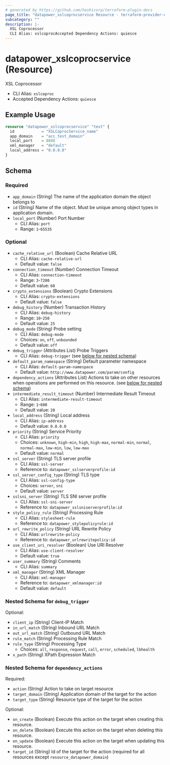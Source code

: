 ```yaml
---
# generated by https://github.com/hashicorp/terraform-plugin-docs
page_title: "datapower_xslcoprocservice Resource - terraform-provider-datapower"
subcategory: ""
description: |-
  XSL Coprocessor
  CLI Alias: xslcoprocAccepted Dependency Actions: quiesce
---
```


# datapower_xslcoprocservice (Resource)

XSL Coprocessor
  - CLI Alias: `xslcoproc`
  - Accepted Dependency Actions: `quiesce`

## Example Usage

```terraform
resource "datapower_xslcoprocservice" "test" {
  id            = "XSLCoprocService_name"
  app_domain    = "acc_test_domain"
  local_port    = 8888
  xml_manager   = "default"
  local_address = "0.0.0.0"
}
```

<!-- schema generated by tfplugindocs -->
## Schema

### Required

- `app_domain` (String) The name of the application domain the object belongs to
- `id` (String) Name of the object. Must be unique among object types in application domain.
- `local_port` (Number) Port Number
  - CLI Alias: `port`
  - Range: `1`-`65535`

### Optional

- `cache_relative_url` (Boolean) Cache Relative URL
  - CLI Alias: `cache-relative-url`
  - Default value: `false`
- `connection_timeout` (Number) Connection Timeout
  - CLI Alias: `connection-timeout`
  - Range: `3`-`7200`
  - Default value: `60`
- `crypto_extensions` (Boolean) Crypto Extensions
  - CLI Alias: `crypto-extensions`
  - Default value: `false`
- `debug_history` (Number) Transaction History
  - CLI Alias: `debug-history`
  - Range: `10`-`250`
  - Default value: `25`
- `debug_mode` (String) Probe setting
  - CLI Alias: `debug-mode`
  - Choices: `on`, `off`, `unbounded`
  - Default value: `off`
- `debug_trigger` (Attributes List) Probe Triggers
  - CLI Alias: `debug-trigger` (see [below for nested schema](#nestedatt--debug_trigger))
- `default_param_namespace` (String) Default parameter namespace
  - CLI Alias: `default-param-namespace`
  - Default value: `http://www.datapower.com/param/config`
- `dependency_actions` (Attributes List) Actions to take on other resources when operations are performed on this resource. (see [below for nested schema](#nestedatt--dependency_actions))
- `intermediate_result_timeout` (Number) Intermediate Result Timeout
  - CLI Alias: `intermediate-result-timeout`
  - Range: `1`-`600`
  - Default value: `20`
- `local_address` (String) Local address
  - CLI Alias: `ip-address`
  - Default value: `0.0.0.0`
- `priority` (String) Service Priority
  - CLI Alias: `priority`
  - Choices: `unknown`, `high-min`, `high`, `high-max`, `normal-min`, `normal`, `normal-max`, `low-min`, `low`, `low-max`
  - Default value: `normal`
- `ssl_server` (String) TLS server profile
  - CLI Alias: `ssl-server`
  - Reference to: `datapower_sslserverprofile:id`
- `ssl_server_config_type` (String) TLS type
  - CLI Alias: `ssl-config-type`
  - Choices: `server`, `sni`
  - Default value: `server`
- `sslsni_server` (String) TLS SNI server profile
  - CLI Alias: `ssl-sni-server`
  - Reference to: `datapower_sslsniserverprofile:id`
- `style_policy_rule` (String) Processing Rule
  - CLI Alias: `stylesheet-rule`
  - Reference to: `datapower_stylepolicyrule:id`
- `url_rewrite_policy` (String) URL Rewrite Policy
  - CLI Alias: `urlrewrite-policy`
  - Reference to: `datapower_urlrewritepolicy:id`
- `use_client_uri_resolver` (Boolean) Use URI Resolver
  - CLI Alias: `use-client-resolver`
  - Default value: `true`
- `user_summary` (String) Comments
  - CLI Alias: `summary`
- `xml_manager` (String) XML Manager
  - CLI Alias: `xml-manager`
  - Reference to: `datapower_xmlmanager:id`
  - Default value: `default`

<a id="nestedatt--debug_trigger"></a>
### Nested Schema for `debug_trigger`

Optional:

- `client_ip` (String) Client-IP Match
- `in_url_match` (String) Inbound URL Match
- `out_url_match` (String) Outbound URL Match
- `rule_match` (String) Processing Rule Match
- `rule_type` (String) Processing Type
  - Choices: `all`, `response`, `request`, `call`, `error`, `scheduled`, `lbhealth`
- `x_path` (String) XPath Expression Match


<a id="nestedatt--dependency_actions"></a>
### Nested Schema for `dependency_actions`

Required:

- `action` (String) Action to take on target resource
- `target_domain` (String) Application domain of the target for the action
- `target_type` (String) Resource type of the target for the action

Optional:

- `on_create` (Boolean) Execute this action on the target when creating this resource.
- `on_delete` (Boolean) Execute this action on the target when deleting this resource.
- `on_update` (Boolean) Execute this action on the target when updating this resource.
- `target_id` (String) Id of the target for the action (required for all resources except `resource_datapower_domain`)
